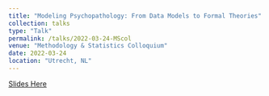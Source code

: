 ```yaml
---
title: "Modeling Psychopathology: From Data Models to Formal Theories"
collection: talks
type: "Talk"
permalink: /talks/2022-03-24-MScol
venue: "Methodology & Statistics Colloquium"
date: 2022-03-24
location: "Utrecht, NL"
---
```


[Slides Here](http://ryanoisin.github.io/files/DM2FT_Talks_MScolloquium_March2022.pdf)
